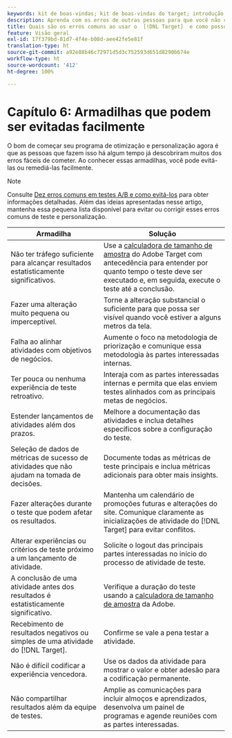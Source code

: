 ```yaml
---
keywords: kit de boas-vindas; kit de boas-vindas do target; introdução; introdução do
description: Aprenda com os erros de outras pessoas para que você não cometa os mesmos ao usar o Adobe  [!DNL Target]  como parte da sua estratégia de teste e personalização.
title: Quais são os erros comuns ao usar o  [!DNL Target]  e como posso evitá-los?
feature: Visão geral
exl-id: 17f379bd-81d7-4f4e-b08d-aee42fe5e81f
translation-type: ht
source-git-commit: a92e88b46c72971d5d3c752593d651d8290b674e
workflow-type: ht
source-wordcount: '412'
ht-degree: 100%

---
```


# Capítulo 6: Armadilhas que podem ser evitadas facilmente

O bom de começar seu programa de otimização e personalização agora é que as pessoas que fazem isso há algum tempo já descobriram muitos dos erros fáceis de cometer. Ao conhecer essas armadilhas, você pode evitá-las ou remediá-las facilmente.

>[!NOTE]
>
>Consulte [Dez erros comuns em testes A/B e como evitá-los](/help/c-activities/t-test-ab/common-ab-testing-pitfalls.md) para obter informações detalhadas. Além das ideias apresentadas nesse artigo, mantenha essa pequena lista disponível para evitar ou corrigir esses erros comuns de teste e personalização.

| Armadilha | Solução |
| --- | --- |
| Não ter tráfego suficiente para alcançar resultados estatisticamente significativos. | Use a [calculadora de tamanho de amostra](https://docs.adobe.com/content/target-microsite/testcalculator.html) do Adobe Target com antecedência para entender por quanto tempo o teste deve ser executado e, em seguida, execute o teste até a conclusão. |
| Fazer uma alteração muito pequena ou imperceptível. | Torne a alteração substancial o suficiente para que possa ser visível quando você estiver a alguns metros da tela. |
| Falha ao alinhar atividades com objetivos de negócios. | Aumente o foco na metodologia de priorização e comunique essa metodologia às partes interessadas internas. |
| Ter pouca ou nenhuma experiência de teste retroativo. | Interaja com as partes interessadas internas e permita que elas enviem testes alinhados com as principais metas de negócios. |
| Estender lançamentos de atividades além dos prazos. | Melhore a documentação das atividades e inclua detalhes específicos sobre a configuração do teste. |
| Seleção de dados de métricas de sucesso de atividades que não ajudam na tomada de decisões. | Documente todas as métricas de teste principais e inclua métricas adicionais para obter mais insights. |
| Fazer alterações durante o teste que podem afetar os resultados. | Mantenha um calendário de promoções futuras e alterações do site. Comunique claramente as inicializações de atividade do [!DNL Target] para evitar conflitos. |
| Alterar experiências ou critérios de teste próximo a um lançamento de atividade. | Solicite o logout das principais partes interessadas no início do processo de atividade de teste. |
| A conclusão de uma atividade antes dos resultados é estatisticamente significativo. | Verifique a duração do teste usando a [calculadora de tamanho de amostra](https://docs.adobe.com/content/target-microsite/testcalculator.html) da Adobe. |
| Recebimento de resultados negativos ou simples de uma atividade do [!DNL Target]. | Confirme se vale a pena testar a atividade. |
| Não é difícil codificar a experiência vencedora. | Use os dados da atividade para mostrar o valor e obter adesão para a codificação permanente. |
| Não compartilhar resultados além da equipe de testes. | Amplie as comunicações para incluir almoços e aprendizados, desenvolva um painel de programas e agende reuniões com as partes interessadas. |
